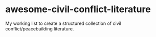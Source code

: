 # awesome-civil-conflict-literature
My working list to create a structured collection of civil conflict/peacebuilding literature.
